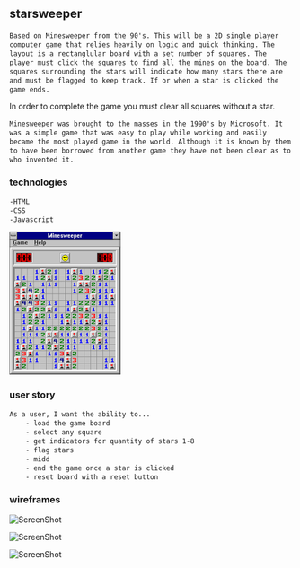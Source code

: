 ## starsweeper

	Based on Minesweeper from the 90's. This will be a 2D single player computer game that relies heavily on logic and quick thinking. The layout is a rectanglular board with a set number of squares. The player must click the squares to find all the mines on the board. The squares surrounding the stars will indicate how many stars there are and must be flagged to keep track. If or when a star is clicked the game ends.
In order to complete the game you must clear all squares without a star.

	Minesweeper was brought to the masses in the 1990's by Microsoft. It was a simple game that was easy to play while working and easily became the most played game in the world. Although it is known by them to have been borrowed from another game they have not been clear as to who invented it. 
	
### technologies 
	-HTML
	-CSS
	-Javascript
	
![ScreenShot](img/ogminesweeper.png)

### user story
	As a user, I want the ability to...
		- load the game board
		- select any square
		- get indicators for quantity of stars 1-8
		- flag stars
		- midd
		- end the game once a star is clicked
		- reset board with a reset button
		
### wireframes
![ScreenShot](findingstars.jpg)

![ScreenShot](flagging.jpg)

![ScreenShot](endgame.jpg)

